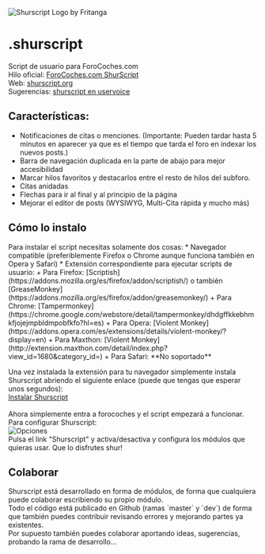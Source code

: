![Shurscript Logo by Fritanga](http://dl.dropboxusercontent.com/u/1066873/shurheading.png)

  
.shurscript
==========

Script de usuario para ForoCoches.com  
Hilo oficial: [ForoCoches.com ShurScript](http://shurscript.org/hilo)  
Web: [shurscript.org](http://shurscript.org)  
Sugerencias: [shurscript en uservoice](https://shurscript.uservoice.com/)


<h2>Características:</h2>

 * Notificaciones de citas o menciones. (Importante: Pueden tardar hasta 5 minutos en aparecer ya que es el tiempo 
que tarda el foro en indexar los nuevos posts.)
 * Barra de navegación duplicada en la parte de abajo para mejor accesibilidad
 * Marcar hilos favoritos y destacarlos entre el resto de hilos del subforo.
 * Citas anidadas
 * Flechas para ir al final y al principio de la página
 * Mejorar el editor de posts (WYSIWYG, Multi-Cita rápida y mucho más)

<h2>Cómo lo instalo</h2>
Para instalar el script necesitas solamente dos cosas:
 * Navegador compatible (preferiblemente Firefox o Chrome aunque funciona también en Opera y Safari)
 * Extensión correspondiente para ejecutar scripts de usuario:
   + Para Firefox: [Scriptish](https://addons.mozilla.org/es/firefox/addon/scriptish/) o también 
[GreaseMonkey](https://addons.mozilla.org/es/firefox/addon/greasemonkey/)
   + Para Chrome: [Tampermonkey](https://chrome.google.com/webstore/detail/tampermonkey/dhdgffkkebhmkfjojejmpbldmpobfkfo?hl=es)
   + Para Opera: [Violent Monkey](https://addons.opera.com/es/extensions/details/violent-monkey/?display=en)
   + Para Maxthon: [Violent Monkey](http://extension.maxthon.com/detail/index.php?view_id=1680&category_id=)
   + Para Safari: **No soportado**

Una vez instalada la extensión para tu navegador simplemente instala Shurscript abriendo el siguiente enlace 
(puede que tengas que esperar unos segundos):<br>
[Instalar Shurscript](https://github.com/TheBronx/shurscript/raw/master/shurscript.user.js)<br>
<br>
Ahora simplemente entra a forocoches y el script empezará a funcionar. Para configurar Shurscript:<br>
![Opciones](http://i43.tinypic.com/fjnqmg.png)<br>
Pulsa el link "Shurscript" y activa/desactiva y configura los módulos que quieras usar. Que lo disfrutes shur!


<h2>Colaborar</h2>
Shurscript está desarrollado en forma de módulos, de forma que cualquiera puede colaborar escribiendo su propio módulo.<br>
Todo el código está publicado en Github (ramas `master` y `dev`) de forma que también puedes contribuir revisando errores 
y mejorando partes ya existentes.<br>
Por supuesto también puedes colaborar aportando ideas, sugerencias, probando la rama de desarrollo...

